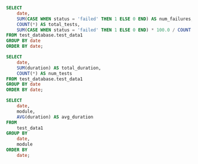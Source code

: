 ```sql tabel6
SELECT
    date,
    SUM(CASE WHEN status = 'failed' THEN 1 ELSE 0 END) AS num_failures,
    COUNT(*) AS total_tests,
    SUM(CASE WHEN status = 'failed' THEN 1 ELSE 0 END) * 100.0 / COUNT(*) AS failure_rate_percentage
FROM test_database.test_data1
GROUP BY date
ORDER BY date;
```

```sql table7
SELECT
    date,
    SUM(duration) AS total_duration,
    COUNT(*) AS num_tests
FROM test_database.test_data1
GROUP BY date
ORDER BY date;
```

```sql table8
SELECT
    date,
    module,
    AVG(duration) AS avg_duration
FROM
    test_data1
GROUP BY
    date,
    module
ORDER BY
    date;
```


<LineChart
    data={table7}
    y="total_duration"
    title="Total Duration of Tests by Month"
/>

<LineChart
    data={table8} 
    x="date" 
    y="module"
    yAxisTitle="Duration (seconds)" 
    series="module"
    step={true} 
/>
